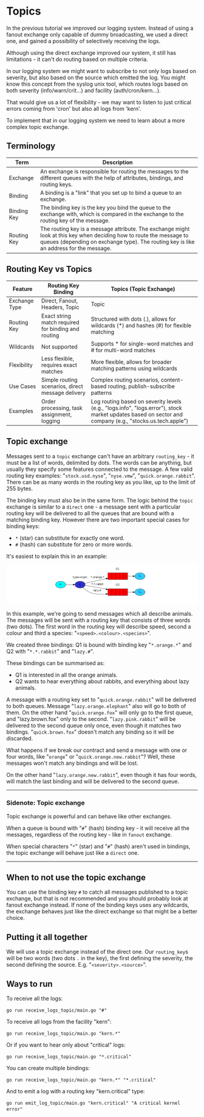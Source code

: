 # Topics

In the previous tutorial we improved our logging system. Instead of using a fanout exchange only capable of dummy broadcasting, we used a direct one, and gained a possibility of selectively receiving the logs.

Although using the direct exchange improved our system, it still has limitations - it can't do routing based on multiple criteria.

In our logging system we might want to subscribe to not only logs based on severity, but also based on the source which emitted the log. You might know this concept from the syslog unix tool, which routes logs based on both severity (info/warn/crit...) and facility (auth/cron/kern...).

That would give us a lot of flexibility - we may want to listen to just critical errors coming from 'cron' but also all logs from 'kern'.

To implement that in our logging system we need to learn about a more complex topic exchange.

## Terminology

| Term          | Description                                                                        |
|---------------|------------------------------------------------------------------------------------|
| Exchange      | An exchange is responsible for routing the messages to the different queues with the help of attributes, bindings, and routing keys. |
| Binding       | A binding is a "link" that you set up to bind a queue to an exchange.                |
| Binding Key   | The binding key is the key you bind the queue to the exchange with, which is compared in the exchange to the routing key of the message. |
| Routing Key   | The routing key is a message attribute. The exchange might look at this key when deciding how to route the message to queues (depending on exchange type). The routing key is like an address for the message. |

## Routing Key vs Topics

| Feature        | Routing Key Binding                                       | Topics (Topic Exchange)                                                                                                                                   |
|------------------|-----------------------------------------------------------|-----------------------------------------------------------------------------------------------------------------------------------------------------------|
| Exchange Type   | Direct, Fanout, Headers, Topic                            | Topic                                                                                                                                                       |
| Routing Key     | Exact string match required for binding and routing       | Structured with dots (.), allows for wildcards (*) and hashes (#) for flexible matching                                                                       |
| Wildcards       | Not supported                                            | Supports * for single-word matches and # for multi-word matches                                                                                            |
| Flexibility     | Less flexible, requires exact matches                    | More flexible, allows for broader matching patterns using wildcards                                                                                          |
| Use Cases       | Simple routing scenarios, direct message delivery          | Complex routing scenarios, content-based routing, publish-subscribe patterns                                                                                       |
| Examples        | Order processing, task assignment, logging                       | Log routing based on severity levels (e.g., "logs.info", "logs.error"), stock market updates based on sector and company (e.g., "stocks.us.tech.apple")       |

## Topic exchange

Messages sent to a `topic` exchange can't have an arbitrary `routing_key` - it must be a list of words, delimited by dots. The words can be anything, but usually they specify some features connected to the message. A few valid routing key examples: "`stock.usd.nyse`", "`nyse.vmw`", "`quick.orange.rabbit`". There can be as many words in the routing key as you like, up to the limit of 255 bytes.

The binding key must also be in the same form. The logic behind the `topic` exchange is similar to a `direct` one - a message sent with a particular routing key will be delivered to all the queues that are bound with a matching binding key. However there are two important special cases for binding keys:

- `*` (star) can substitute for exactly one word.
- `#` (hash) can substitute for zero or more words.

It's easiest to explain this in an example:

![Alt text](image.png)

In this example, we're going to send messages which all describe animals. The messages will be sent with a routing key that consists of three words (two dots). The first word in the routing key will describe speed, second a colour and third a species: "`<speed>.<colour>.<species>`".

We created three bindings: Q1 is bound with binding key "`*.orange.*`" and Q2 with "`*.*.rabbit`" and "`lazy.#`".

These bindings can be summarised as:

- Q1 is interested in all the orange animals.
- Q2 wants to hear everything about rabbits, and everything about lazy animals.

A message with a routing key set to "`quick.orange.rabbit`" will be delivered to both queues. Message "`lazy.orange.elephant`" also will go to both of them. On the other hand "`quick.orange.fox`" will only go to the first queue, and "lazy.brown.fox" only to the second. "`lazy.pink.rabbit`" will be delivered to the second queue only once, even though it matches two bindings. "`quick.brown.fox`" doesn't match any binding so it will be discarded.

What happens if we break our contract and send a message with one or four words, like "`orange`" or "`quick.orange.new.rabbit`"? Well, these messages won't match any bindings and will be lost.

On the other hand "`lazy.orange.new.rabbit`", even though it has four words, will match the last binding and will be delivered to the second queue.

---
### Sidenote: Topic exchange

Topic exchange is powerful and can behave like other exchanges.

When a queue is bound with "`#`" (hash) binding key - it will receive all the messages, regardless of the routing key - like in `fanout` exchange.

When special characters "`*`" (star) and "`#`" (hash) aren't used in bindings, the topic exchange will behave just like a `direct` one.

---

## When to not use the topic exchange

You can use the binding key `#` to catch all messages published to a topic exchange, but that is not recommended and you should probably look at fanout exchange instead.
If none of the binding keys uses any wildcards, the exchange behaves just like the direct exchange so that might be a better choice.


## Putting it all together

We will use a topic exchange instead of the direct one. Our `routing_key`s will be two words (two dots `.` in the key), the first defining the severity, the second defining the source. E.g. "`<severity>.<source>`".

## Ways to run 

To receive all the logs:

```
go run receive_logs_topic/main.go "#"
```

To receive all logs from the facility "kern":

```
go run receive_logs_topic/main.go "kern.*"
```

Or if you want to hear only about "critical" logs:

```
go run receive_logs_topic/main.go "*.critical"
```

You can create multiple bindings:

```
go run receive_logs_topic/main.go "kern.*" "*.critical"
```

And to emit a log with a routing key "kern.critical" type:

```
go run emit_log_topic/main.go "kern.critical" "A critical kernel error"
```